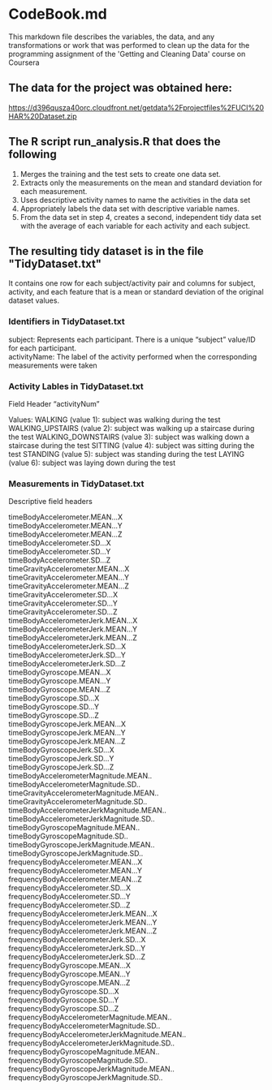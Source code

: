 # CodeBook.md
This markdown file describes the variables, the data, and any transformations or work that was performed to clean up the data
for the programming assignment of the 'Getting and Cleaning Data' course on Coursera

## The data for the project was obtained here:
https://d396qusza40orc.cloudfront.net/getdata%2Fprojectfiles%2FUCI%20HAR%20Dataset.zip

## The R script run_analysis.R that does the following

1) Merges the training and the test sets to create one data set.
2) Extracts only the measurements on the mean and standard deviation for each measurement.
3) Uses descriptive activity names to name the activities in the data set
4) Appropriately labels the data set with descriptive variable names.
5) From the data set in step 4, creates a second, independent tidy data set with the average of each variable for each activity and each subject.


## The resulting tidy dataset is in the file "TidyDataset.txt"
It contains one row for each subject/activity pair and columns for subject, activity, and each feature 
that is a mean or standard deviation of the original dataset values.

### Identifiers in TidyDataset.txt
subject: Represents each participant. There is a unique “subject” value/ID for each participant.                                      
activityName: The label of the activity performed when the corresponding measurements were taken                                 

### Activity Lables in TidyDataset.txt
Field Header “activityNum”

Values:
WALKING (value 1): subject was walking during the test
WALKING_UPSTAIRS (value 2): subject was walking up a staircase during the test
WALKING_DOWNSTAIRS (value 3): subject was walking down a staircase during the test
SITTING (value 4): subject was sitting during the test
STANDING (value 5): subject was standing during the test
LAYING (value 6): subject was laying down during the test

### Measurements in TidyDataset.txt
Descriptive field headers                                

timeBodyAccelerometer.MEAN...X                
timeBodyAccelerometer.MEAN...Y                
timeBodyAccelerometer.MEAN...Z                
timeBodyAccelerometer.SD...X                   
timeBodyAccelerometer.SD...Y                   
timeBodyAccelerometer.SD...Z                  
timeGravityAccelerometer.MEAN...X             
timeGravityAccelerometer.MEAN...Y             
timeGravityAccelerometer.MEAN...Z             
timeGravityAccelerometer.SD...X               
timeGravityAccelerometer.SD...Y               
timeGravityAccelerometer.SD...Z               
timeBodyAccelerometerJerk.MEAN...X            
timeBodyAccelerometerJerk.MEAN...Y            
timeBodyAccelerometerJerk.MEAN...Z            
timeBodyAccelerometerJerk.SD...X              
timeBodyAccelerometerJerk.SD...Y              
timeBodyAccelerometerJerk.SD...Z              
timeBodyGyroscope.MEAN...X                    
timeBodyGyroscope.MEAN...Y                    
timeBodyGyroscope.MEAN...Z                    
timeBodyGyroscope.SD...X                      
timeBodyGyroscope.SD...Y                      
timeBodyGyroscope.SD...Z                      
timeBodyGyroscopeJerk.MEAN...X                
timeBodyGyroscopeJerk.MEAN...Y                
timeBodyGyroscopeJerk.MEAN...Z                
timeBodyGyroscopeJerk.SD...X                  
timeBodyGyroscopeJerk.SD...Y                  
timeBodyGyroscopeJerk.SD...Z                  
timeBodyAccelerometerMagnitude.MEAN..         
timeBodyAccelerometerMagnitude.SD..           
timeGravityAccelerometerMagnitude.MEAN..      
timeGravityAccelerometerMagnitude.SD..        
timeBodyAccelerometerJerkMagnitude.MEAN..     
timeBodyAccelerometerJerkMagnitude.SD..       
timeBodyGyroscopeMagnitude.MEAN..             
timeBodyGyroscopeMagnitude.SD..               
timeBodyGyroscopeJerkMagnitude.MEAN..         
timeBodyGyroscopeJerkMagnitude.SD..           
frequencyBodyAccelerometer.MEAN...X           
frequencyBodyAccelerometer.MEAN...Y           
frequencyBodyAccelerometer.MEAN...Z           
frequencyBodyAccelerometer.SD...X             
frequencyBodyAccelerometer.SD...Y             
frequencyBodyAccelerometer.SD...Z             
frequencyBodyAccelerometerJerk.MEAN...X       
frequencyBodyAccelerometerJerk.MEAN...Y       
frequencyBodyAccelerometerJerk.MEAN...Z       
frequencyBodyAccelerometerJerk.SD...X         
frequencyBodyAccelerometerJerk.SD...Y         
frequencyBodyAccelerometerJerk.SD...Z         
frequencyBodyGyroscope.MEAN...X               
frequencyBodyGyroscope.MEAN...Y               
frequencyBodyGyroscope.MEAN...Z               
frequencyBodyGyroscope.SD...X                 
frequencyBodyGyroscope.SD...Y                 
frequencyBodyGyroscope.SD...Z                 
frequencyBodyAccelerometerMagnitude.MEAN..    
frequencyBodyAccelerometerMagnitude.SD..      
frequencyBodyAccelerometerJerkMagnitude.MEAN..
frequencyBodyAccelerometerJerkMagnitude.SD..  
frequencyBodyGyroscopeMagnitude.MEAN..        
frequencyBodyGyroscopeMagnitude.SD..         
frequencyBodyGyroscopeJerkMagnitude.MEAN..   
frequencyBodyGyroscopeJerkMagnitude.SD..      